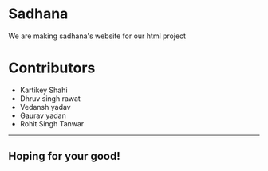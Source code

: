 # Sadhana
We are making sadhana's website for our html project

# Contributors
 -  Kartikey Shahi
 -  Dhruv singh rawat
 -  Vedansh yadav
 -  Gaurav yadan
 -  Rohit Singh Tanwar
-----------------------------------------------------------------------------

## Hoping for your good!
